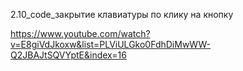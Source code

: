 2.10_code_закрытие клавиатуры по клику на кнопку

https://www.youtube.com/watch?v=E8giVdJkoxw&list=PLViULGko0FdhDiMwWW-Q2JBAJtSQVYptE&index=16
